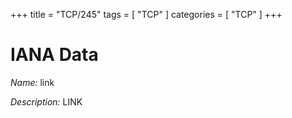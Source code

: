 +++
title = "TCP/245"
tags = [ "TCP" ]
categories = [ "TCP" ]
+++

# IANA Data

_Name:_ link

_Description:_ LINK

